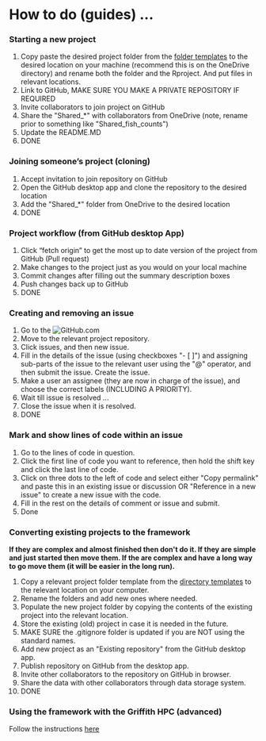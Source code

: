 # How to do (guides) ...

### Starting a new project

1. Copy paste the desired project folder from the [folder templates](https://www.dropbox.com/scl/fo/izk0ddbdqsgp3kzihrrv5/h?dl=0&rlkey=91v4l1uxbc7wwhnn4qy4grrh6) to the desired location on your machine (recommend this is on the OneDrive directory) and rename both the folder and the Rproject. And put files in relevant locations.
2. Link to GitHub, MAKE SURE YOU MAKE A PRIVATE REPOSITORY IF REQUIRED
3. Invite collaborators to join project on GitHub
4. Share the "Shared_*" with collaborators from OneDrive (note, rename prior to something like "Shared_fish_counts")
5. Update the README.MD
6. DONE

### Joining someone’s project (cloning)

1. Accept invitation to join repository on GitHub
2. Open the GitHub desktop app and clone the repository to the desired location
3. Add the "Shared_*" folder from OneDrive to the desired location
4. DONE

### Project workflow (from GitHub desktop App)

1. Click “fetch origin” to get the most up to date version of the project from GitHub (Pull request)
2. Make changes to the project just as you would on your local machine
3. Commit changes after filling out the summary description boxes
4. Push changes back up to GitHub
5. DONE

### Creating and removing an issue

1. Go to the ![GitHub.com](https://github.com/)
2. Move to the relevant project repository.
3. Click issues, and then new issue.
4. Fill in the details of the issue (using checkboxes "- [ ]") and assigning sub-parts of the issue to the relevant user using the "\@" operator, and then submit the issue. Create the issue.
5. Make a user an assignee (they are now in charge of the issue), and choose the correct labels (INCLUDING A PRIORITY).
6. Wait till issue is resolved ...
7. Close the issue when it is resolved.
8. DONE

### Mark and show lines of code within an issue

1. Go to the lines of code in question.
2. Click the first line of code you want to reference, then hold the shift key and click the last line of code.
3. Click on three dots to the left of code and select either "Copy permalink" and paste this in an existing issue or discussion OR "Reference in a new issue" to create a new issue with the code.
4. Fill in the rest on the details of comment or issue and submit.
5. Done

### Converting existing projects to the framework

**If they are complex and almost finished then don't do it. If they are simple and just started then move them.
If the are complex and have a long way to go move them (it will be easier in the long run).**

1. Copy a relevant project folder template from the [directory templates](https://www.dropbox.com/scl/fo/izk0ddbdqsgp3kzihrrv5/h?dl=0&rlkey=91v4l1uxbc7wwhnn4qy4grrh6) to the relevant location on your computer.
2. Rename the folders and add new ones where needed.
3. Populate the new project folder by copying the contents of the existing project into the relevant location.
4. Store the existing (old) project in case it is needed in the future.
5. MAKE SURE the .gitignore folder is updated if you are NOT using the standard names.
6. Add new project as an "Existing repository" from the GitHub desktop app.
7. Publish repository on GitHub from the desktop app.
8. Invite other collaborators to the repository on GitHub in browser.
9. Share the data with other collaborators through data storage system.
10. DONE

### Using the framework with the Griffith HPC (advanced)

Follow the instructions [here](https://github.com/seascape-models/seascape_collaboration/blob/master/Griffith_HPC_with_SCF.md)

